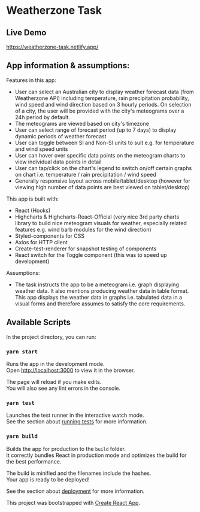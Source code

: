 # Weatherzone Task

## Live Demo

https://weatherzone-task.netlify.app/

## App information & assumptions:

Features in this app:
- User can select an Australian city to display weather forecast data (from Weatherzone API) including temperature, rain precipitation probability, wind speed and wind direction based on 3 hourly periods. On selection of a city, the user will be provided with the city's meteograms over a 24h period by default.
- The meteograms are viewed based on city's timezone
- User can select range of forecast period (up to 7 days) to display dynamic periods of weather forecast
- User can toggle between SI and Non-SI units to suit e.g. for temperature and wind speed units
- User can hover over specific data points on the meteogram charts to view individual data points in detail
- User can tap/click on the chart's legend to switch on/off certain graphs on chart i.e. temperature / rain precipitation / wind speed
- Generally responsive layout across mobile/tablet/desktop (however for viewing high number of data points are best viewed on tablet/desktop)

This app is built with:
- React (Hooks)
- Highcharts & Highcharts-React-Official (very nice 3rd party charts library to build nice meteogram visuals for weather, especially related features e.g. wind barb modules for the wind direction)
- Styled-components for CSS
- Axios for HTTP client
- Create-test-renderer for snapshot testing of components
- React switch for the Toggle component (this was to speed up development)

Assumptions:
- The task instructs the app to be a meteogram i.e. graph displaying weather data. It also mentions producing weather data in table format. This app displays the weather data in graphs i.e. tabulated data in a visual forms and therefore assumes to satisfy the core requirements.

## Available Scripts

In the project directory, you can run:

### `yarn start`

Runs the app in the development mode.\
Open [http://localhost:3000](http://localhost:3000) to view it in the browser.

The page will reload if you make edits.\
You will also see any lint errors in the console.

### `yarn test`

Launches the test runner in the interactive watch mode.\
See the section about [running tests](https://facebook.github.io/create-react-app/docs/running-tests) for more information.

### `yarn build`

Builds the app for production to the `build` folder.\
It correctly bundles React in production mode and optimizes the build for the best performance.

The build is minified and the filenames include the hashes.\
Your app is ready to be deployed!

See the section about [deployment](https://facebook.github.io/create-react-app/docs/deployment) for more information.

This project was bootstrapped with [Create React App](https://github.com/facebook/create-react-app).